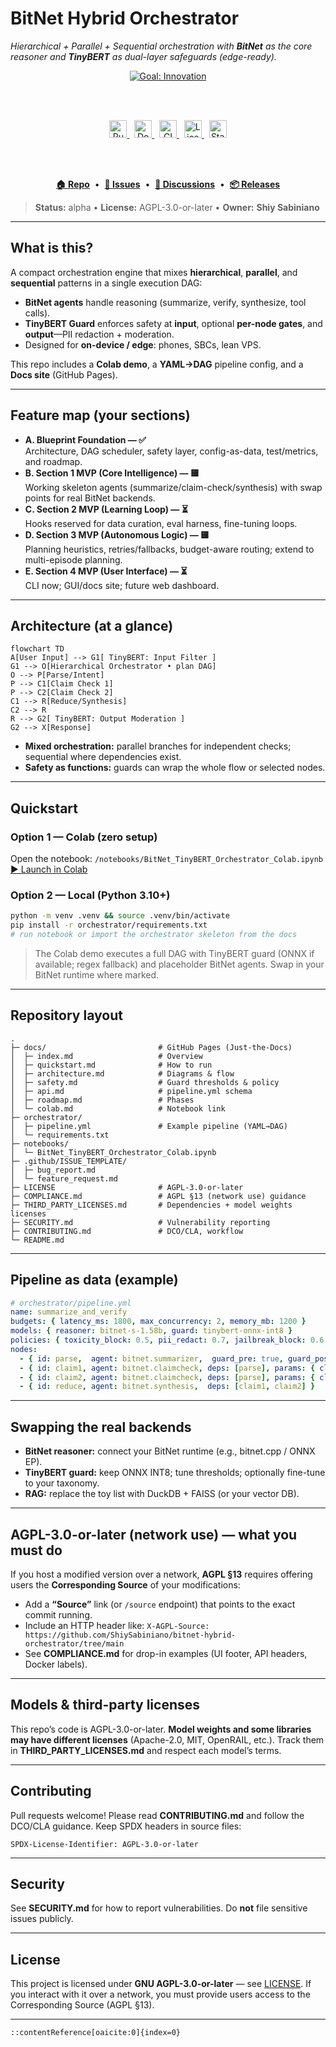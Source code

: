 # BitNet Hybrid Orchestrator  
_Hierarchical + Parallel + Sequential orchestration with **BitNet** as the core reasoner and **TinyBERT** as dual-layer safeguards (edge-ready)._

<div align="center">

<!-- Goal badge (GitHub-safe, no inline CSS) -->
<a href="#what-is-this">
  <img src="https://img.shields.io/badge/%F0%9F%9A%80_Goal-Innovation-ff6a00?labelColor=ee0979&logo=target&logoColor=white&style=for-the-badge" alt="Goal: Innovation">
</a>

<br/><br/>

<!-- Row 1: Badges -->
<a href="https://colab.research.google.com/gist/ShiySabiniano/a34e01bcfc227cddc55a6634f1823539/bitnet_tinybert_orchestrator_colab.ipynb">
  <img src="https://colab.research.google.com/assets/colab-badge.svg" alt="Run in Colab" height="28">
</a>
&nbsp;
<a href="https://ShiySabiniano.github.io/bitnet-hybrid-orchestrator/">
  <img src="https://img.shields.io/badge/Docs-GitHub%20Pages-black?logo=readthedocs" alt="Docs" height="28">
</a>
&nbsp;
<a href="https://github.com/ShiySabiniano/bitnet-hybrid-orchestrator/actions">
  <img src="https://img.shields.io/badge/CI-GitHub%20Actions-blue?logo=githubactions" alt="CI" height="28">
</a>
&nbsp;
<a href="LICENSE">
  <img src="https://img.shields.io/badge/License-AGPL--3.0--or--later-2ea44f?logo=gnu" alt="License" height="28">
</a>
&nbsp;
<a href="https://img.shields.io/badge/status-alpha-orange">
  <img src="https://img.shields.io/badge/status-alpha-orange" alt="Status" height="28">
</a>

<br/><br/>

<!-- Row 2: Quick links -->
<a href="https://github.com/ShiySabiniano/bitnet-hybrid-orchestrator"><b>🏠 Repo</b></a>
&nbsp;•&nbsp;
<a href="https://github.com/ShiySabiniano/bitnet-hybrid-orchestrator/issues"><b>🐞 Issues</b></a>
&nbsp;•&nbsp;
<a href="https://github.com/ShiySabiniano/bitnet-hybrid-orchestrator/discussions"><b>💬 Discussions</b></a>
&nbsp;•&nbsp;
<a href="https://github.com/ShiySabiniano/bitnet-hybrid-orchestrator/releases"><b>📦 Releases</b></a>

</div>

> **Status:** alpha • **License:** AGPL-3.0-or-later • **Owner:** **Shiy Sabiniano**

---

## What is this?

A compact orchestration engine that mixes **hierarchical**, **parallel**, and **sequential** patterns in a single execution DAG:

- **BitNet agents** handle reasoning (summarize, verify, synthesize, tool calls).  
- **TinyBERT Guard** enforces safety at **input**, optional **per-node gates**, and **output**—PII redaction + moderation.  
- Designed for **on-device / edge**: phones, SBCs, lean VPS.

This repo includes a **Colab demo**, a **YAML→DAG** pipeline config, and a **Docs site** (GitHub Pages).

---

## Feature map (your sections)

- **A. Blueprint Foundation — ✅**  
  Architecture, DAG scheduler, safety layer, config-as-data, test/metrics, and roadmap.
- **B. Section 1 MVP (Core Intelligence) — 🟨**  
  Working skeleton agents (summarize/claim-check/synthesis) with swap points for real BitNet backends.
- **C. Section 2 MVP (Learning Loop) — ⏳**  
  Hooks reserved for data curation, eval harness, fine-tuning loops.
- **D. Section 3 MVP (Autonomous Logic) — 🟨**  
  Planning heuristics, retries/fallbacks, budget-aware routing; extend to multi-episode planning.
- **E. Section 4 MVP (User Interface) — ⏳**  
  CLI now; GUI/docs site; future web dashboard.

---

## Architecture (at a glance)

```mermaid
flowchart TD
A[User Input] --> G1[ TinyBERT: Input Filter ]
G1 --> O[Hierarchical Orchestrator • plan DAG]
O --> P[Parse/Intent]
P --> C1[Claim Check 1]
P --> C2[Claim Check 2]
C1 --> R[Reduce/Synthesis]
C2 --> R
R --> G2[ TinyBERT: Output Moderation ]
G2 --> X[Response]
````

* **Mixed orchestration:** parallel branches for independent checks; sequential where dependencies exist.
* **Safety as functions:** guards can wrap the whole flow or selected nodes.

---

## Quickstart

### Option 1 — Colab (zero setup)

Open the notebook:
`/notebooks/BitNet_TinyBERT_Orchestrator_Colab.ipynb`
[▶ Launch in Colab](https://colab.research.google.com/gist/ShiySabiniano/a34e01bcfc227cddc55a6634f1823539/bitnet_tinybert_orchestrator_colab.ipynb)

### Option 2 — Local (Python 3.10+)

```bash
python -m venv .venv && source .venv/bin/activate
pip install -r orchestrator/requirements.txt
# run notebook or import the orchestrator skeleton from the docs
```

> The Colab demo executes a full DAG with TinyBERT guard (ONNX if available; regex fallback) and placeholder BitNet agents. Swap in your BitNet runtime where marked.

---

## Repository layout

```
.
├─ docs/                         # GitHub Pages (Just-the-Docs)
│  ├─ index.md                   # Overview
│  ├─ quickstart.md              # How to run
│  ├─ architecture.md            # Diagrams & flow
│  ├─ safety.md                  # Guard thresholds & policy
│  ├─ api.md                     # pipeline.yml schema
│  ├─ roadmap.md                 # Phases
│  └─ colab.md                   # Notebook link
├─ orchestrator/
│  ├─ pipeline.yml               # Example pipeline (YAML→DAG)
│  └─ requirements.txt
├─ notebooks/
│  └─ BitNet_TinyBERT_Orchestrator_Colab.ipynb
├─ .github/ISSUE_TEMPLATE/
│  ├─ bug_report.md
│  └─ feature_request.md
├─ LICENSE                       # AGPL-3.0-or-later
├─ COMPLIANCE.md                 # AGPL §13 (network use) guidance
├─ THIRD_PARTY_LICENSES.md       # Dependencies + model weights licenses
├─ SECURITY.md                   # Vulnerability reporting
├─ CONTRIBUTING.md               # DCO/CLA, workflow
└─ README.md
```

---

## Pipeline as data (example)

```yaml
# orchestrator/pipeline.yml
name: summarize_and_verify
budgets: { latency_ms: 1800, max_concurrency: 2, memory_mb: 1200 }
models: { reasoner: bitnet-s-1.58b, guard: tinybert-onnx-int8 }
policies: { toxicity_block: 0.5, pii_redact: 0.7, jailbreak_block: 0.6 }
nodes:
  - { id: parse,  agent: bitnet.summarizer,  guard_pre: true, guard_post: true }
  - { id: claim1, agent: bitnet.claimcheck, deps: [parse], params: { claim: "C1" } }
  - { id: claim2, agent: bitnet.claimcheck, deps: [parse], params: { claim: "C2" } }
  - { id: reduce, agent: bitnet.synthesis,  deps: [claim1, claim2] }
```

---

## Swapping the real backends

* **BitNet reasoner:** connect your BitNet runtime (e.g., bitnet.cpp / ONNX EP).
* **TinyBERT guard:** keep ONNX INT8; tune thresholds; optionally fine-tune to your taxonomy.
* **RAG:** replace the toy list with DuckDB + FAISS (or your vector DB).

---

## AGPL-3.0-or-later (network use) — what you must do

If you host a modified version over a network, **AGPL §13** requires offering users the **Corresponding Source** of your modifications:

* Add a **“Source”** link (or `/source` endpoint) that points to the exact commit running.
* Include an HTTP header like:
  `X-AGPL-Source: https://github.com/ShiySabiniano/bitnet-hybrid-orchestrator/tree/main`
* See **COMPLIANCE.md** for drop-in examples (UI footer, API headers, Docker labels).

---

## Models & third-party licenses

This repo’s code is AGPL-3.0-or-later. **Model weights and some libraries may have different licenses** (Apache-2.0, MIT, OpenRAIL, etc.). Track them in **THIRD\_PARTY\_LICENSES.md** and respect each model’s terms.

---

## Contributing

Pull requests welcome! Please read **CONTRIBUTING.md** and follow the DCO/CLA guidance. Keep SPDX headers in source files:

```
SPDX-License-Identifier: AGPL-3.0-or-later
```

---

## Security

See **SECURITY.md** for how to report vulnerabilities. Do **not** file sensitive issues publicly.

---

## License

This project is licensed under **GNU AGPL-3.0-or-later** — see [LICENSE](LICENSE).
If you interact with it over a network, you must provide users access to the Corresponding Source (AGPL §13).

---

```
::contentReference[oaicite:0]{index=0}
```
